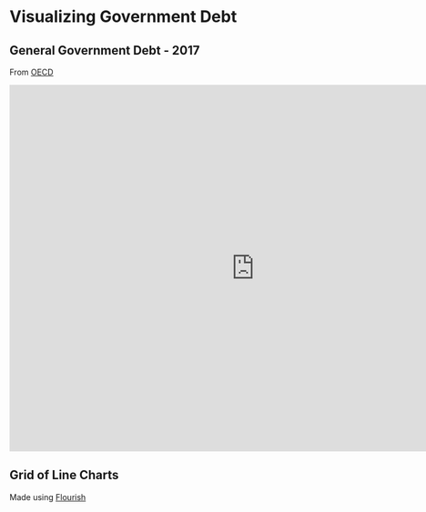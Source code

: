 # Visualizing Government Debt

## General Government Debt - 2017
From [OECD](https://data.oecd.org/gga/general-government-debt.htm) 

<iframe src="https://data.oecd.org/chart/69FS" width="860" height="645" style="border: 0" mozallowfullscreen="true" webkitallowfullscreen="true" allowfullscreen="true"><a href="https://data.oecd.org/chart/69FS" target="_blank">OECD Chart: General government debt, Total, % of GDP, Annual, 2017</a></iframe>

## Grid of Line Charts
Made using [Flourish](https://flourish.studio/)

<div class="flourish-embed flourish-chart" data-src="visualisation/4282316"><script src="https://public.flourish.studio/resources/embed.js"></script></div>
